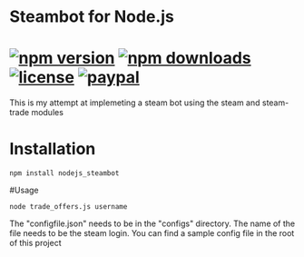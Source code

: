 # Steambot for Node.js
[![npm version](https://img.shields.io/npm/v/nodejs_steambot.svg)](https://npmjs.com/package/nodejs_steambot)
[![npm downloads](https://img.shields.io/npm/dm/nodejs_steambot.svg)](https://npmjs.com/package/nodejs_steambot)
[![license](https://img.shields.io/npm/l/steamcommunity.svg)](https://github.com/jacobtruman/nodejs_steambot/blob/master/LICENSE)
[![paypal](https://img.shields.io/badge/paypal-donate-yellow.svg)](https://www.paypal.com/cgi-bin/webscr?cmd=_donations&business=N36YVAT42CZ4G&item_name=node%2dsteamcommunity&currency_code=USD)
===============
This is my attempt at implemeting a steam bot using the steam and steam-trade modules

# Installation
```
npm install nodejs_steambot
```

#Usage
```
node trade_offers.js username
```

The "configfile.json" needs to be in the "configs" directory. The name of the file needs to be the steam login. You can find a sample config file in the root of this project
